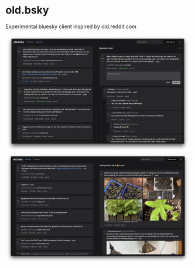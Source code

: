 # old.bsky

Experimental bluesky client inspired by old.reddit.com

![1](public/screenshots/1.png)
![2](public/screenshots/2.png)
